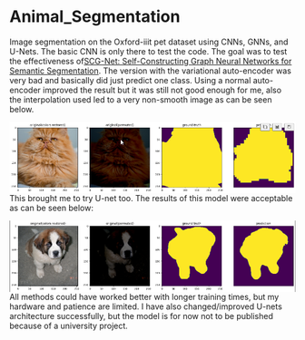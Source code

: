 # Animal_Segmentation
Image segmentation on the Oxford-iiit pet dataset using CNNs, GNNs, and U-Nets. The basic CNN is only there to test the code. The goal was to test the effectiveness of[SCG-Net: Self-Constructing Graph Neural Networks for Semantic Segmentation](https://arxiv.org/pdf/2009.01599.pdf). The version with the variational auto-encoder was very bad and basically did just predict one class. Using a normal auto-encoder improved the result but it was still not good enough for me, also the interpolation used led to a very non-smooth image as can be seen below.


<img src="img/example_pred_SCG.png"
     alt="prediction of SCG-net with AE"
     style="float: left; margin-right: 10px;" />

This brought me to try U-net too. The results of this model were acceptable as can be seen below:

<img src="img/example_pred_unet.png"
     alt="prediction of U-net"
     style="float: left; margin-right: 10px;" />

All methods could have worked better with longer training times, but my hardware and patience are limited. I have also changed/improved U-nets architecture successfully, but the model is for now not to be published because of a university project.
